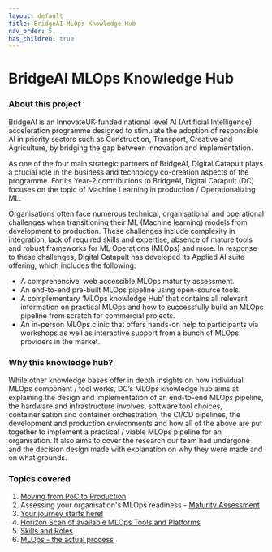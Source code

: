 ```yaml
---
layout: default
title: BridgeAI MLOps Knowledge Hub
nav_order: 5
has_children: true
---
```



# BridgeAI MLOps Knowledge Hub

### About this project

BridgeAI is an InnovateUK-funded national level AI (Artificial Intelligence) acceleration programme designed to stimulate the adoption of responsible AI in priority sectors such as Construction, Transport, Creative and Agriculture, by bridging the gap between innovation and implementation.

As one of the four main strategic partners of BridgeAI, Digital Catapult plays a crucial role in the business and technology co-creation aspects of the programme. For its Year-2 contributions to BridgeAI, Digital Catapult (DC) focuses on the topic of Machine Learning in production / Operationalizing ML. 

Organisations often face numerous technical, organisational and operational challenges when transitioning their ML (Machine learning) models from development to production. These challenges include complexity in integration, lack of required skills and expertise, absence of mature tools and robust frameworks for ML Operations (MLOps) and more. In response to these challenges, Digital Catapult has developed its Applied AI suite offering, which includes the following:
* A comprehensive, web accessible MLOps maturity assessment.
* An end-to-end pre-built MLOps pipeline using open-source tools.
* A complementary ‘MLOps knowledge Hub’ that contains all relevant information on practical MLOps and how to successfully build an MLOps pipeline from scratch for commercial projects.
* An in-person MLOps clinic that offers hands-on help to participants via workshops as well as interactive support from a bunch of MLOps providers in the market.

### Why this knowledge hub?

While other knowledge bases offer in depth insights on how individual MLOps component / tool works, DC’s MLOps knowledge hub aims at explaining the design and implementation of an end-to-end MLOps pipeline, the hardware and infrastructure involves, software tool choices, containerisation and container orchestration, the CI/CD pipelines, the development and production environments and how all of the above are put together to implement a practical / viable MLOps pipeline for an organisation. It also aims to cover the research our team had undergone and the decision design made with explanation on why they were made and on what grounds.

### Topics covered
1. [Moving from PoC to Production](PoC_to_production.md)
3. Assessing your organisation's MLOps readiness - [Maturity Assessment](https://apps.digicatapult.org.uk/ai-adoption-toolkit)
4. [Your journey starts here!](effective_deployment.md)
6. [Horizon Scan of available MLOps Tools and Platforms](HORIZON_SCAN.md)
7. [Skills and Roles](skills_roles.md)
8. [MLOps - the actual process](actual_process.md)

